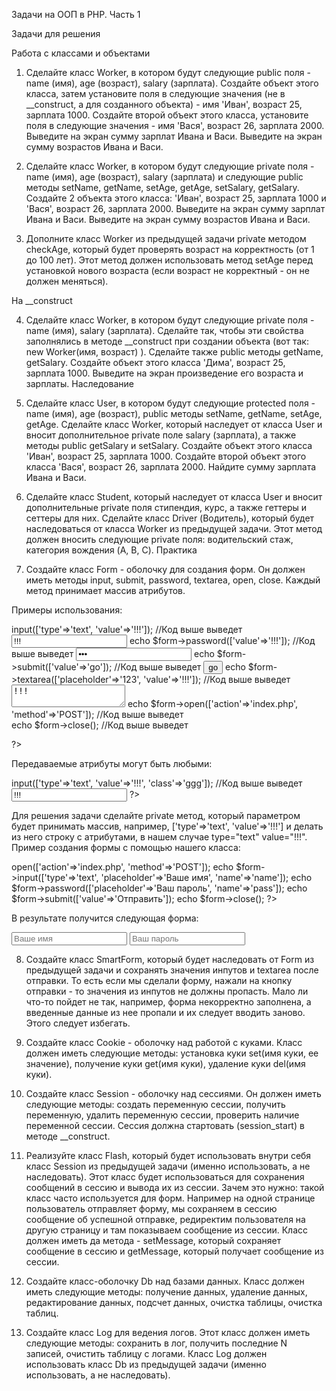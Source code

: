Задачи на ООП в PHP. Часть 1

Задачи для решения

Работа с классами и объектами

1. Сделайте класс Worker, в котором будут следующие public поля - name (имя), age (возраст), salary (зарплата). 
Создайте объект этого класса, затем установите поля в следующие значения (не в __construct, а для созданного объекта) - имя 'Иван', возраст 25, зарплата 1000. Создайте второй объект этого класса, установите поля в следующие значения - имя 'Вася', возраст 26, зарплата 2000. 
Выведите на экран сумму зарплат Ивана и Васи. Выведите на экран сумму возрастов Ивана и Васи. 

2. Сделайте класс Worker, в котором будут следующие private поля - name (имя), age (возраст), salary (зарплата) и следующие public методы setName, getName, setAge, getAge, setSalary, getSalary. 
Создайте 2 объекта этого класса: 'Иван', возраст 25, зарплата 1000 и 'Вася', возраст 26, зарплата 2000. 
Выведите на экран сумму зарплат Ивана и Васи. Выведите на экран сумму возрастов Ивана и Васи. 
3. Дополните класс Worker из предыдущей задачи private методом checkAge, который будет проверять возраст на корректность (от 1 до 100 лет). Этот метод должен использовать метод setAge перед установкой нового возраста (если возраст не корректный - он не должен меняться). 

На __construct

4. Сделайте класс Worker, в котором будут следующие private поля - name (имя), salary (зарплата). Сделайте так, чтобы эти свойства заполнялись в методе __construct при создании объекта (вот так: new Worker(имя, возраст) ). Сделайте также public методы getName, getSalary. 
Создайте объект этого класса 'Дима', возраст 25, зарплата 1000. Выведите на экран произведение его возраста и зарплаты. 
Наследование

5. Сделайте класс User, в котором будут следующие protected поля - name (имя), age (возраст), public методы setName, getName, setAge, getAge. 
Сделайте класс Worker, который наследует от класса User и вносит дополнительное private поле salary (зарплата), а также методы public getSalary и setSalary. 
Создайте объект этого класса 'Иван', возраст 25, зарплата 1000. Создайте второй объект этого класса 'Вася', возраст 26, зарплата 2000. Найдите сумму зарплата Ивана и Васи. 

6. Сделайте класс Student, который наследует от класса User и вносит дополнительные private поля стипендия, курс, а также геттеры и сеттеры для них. 
Сделайте класс Driver (Водитель), который будет наследоваться от класса Worker из предыдущей задачи. Этот метод должен вносить следующие private поля: водительский стаж, категория вождения (A, B, C). 
Практика

7. Создайте класс Form - оболочку для создания форм. Он должен иметь методы input, submit, password, textarea, open, close. Каждый метод принимает массив атрибутов. 

Примеры использования: 

<?php
	echo $form->input(['type'=>'text', 'value'=>'!!!']);
	//Код выше выведет <input type="text" value="!!!">

	echo $form->password(['value'=>'!!!']);
	//Код выше выведет <input type="password" value="!!!">

	echo $form->submit(['value'=>'go']);
	//Код выше выведет <input type="submit" value="go">

	echo $form->textarea(['placeholder'=>'123', 'value'=>'!!!']);
	//Код выше выведет <textarea placeholder="123">!!!</textarea>

	echo $form->open(['action'=>'index.php', 'method'=>'POST']);
	//Код выше выведет <form action="index.php" method="POST">

	echo $form->close();
	//Код выше выведет </form>
?>

Передаваемые атрибуты могут быть любыми: 

<?php
	echo $form->input(['type'=>'text', 'value'=>'!!!', 'class'=>'ggg']);
	//Код выше выведет <input type="text" value="!!!" class="ggg">
?>
Для решения задачи сделайте private метод, который параметром будет принимать массив, например, ['type'=>'text', 'value'=>'!!!'] и делать из него строку с атрибутами, в нашем случае type="text" value="!!!". 
Пример создания формы с помощью нашего класса: 
<?php
	echo $form->open(['action'=>'index.php', 'method'=>'POST']);
	echo $form->input(['type'=>'text', 'placeholder'=>'Ваше имя', 'name'=>'name']);
	echo $form->password(['placeholder'=>'Ваш пароль', 'name'=>'pass']);
	echo $form->submit(['value'=>'Отправить']);
	echo $form->close();
?>

В результате получится следующая форма: 

<form action="index.php" method="POST">
	<input type="text" placeholder="Ваше имя" name="name">
	<input type="text" placeholder="Ваш пароль" name="pass">
</form>

8. Создайте класс SmartForm, который будет наследовать от Form из предыдущей задачи и сохранять значения инпутов и textarea после отправки. 
То есть если мы сделали форму, нажали на кнопку отправки - то значения из инпутов не должны пропасть. Мало ли что-то пойдет не так, например, форма некорректно заполнена, а введенные данные из нее пропали и их следует вводить заново. Этого следует избегать. 

9. Создайте класс Cookie - оболочку над работой с куками. Класс должен иметь следующие методы: установка куки set(имя куки, ее значение), получение куки get(имя куки), удаление куки del(имя куки). 

10. Создайте класс Session - оболочку над сессиями. Он должен иметь следующие методы: создать переменную сессии, получить переменную, удалить переменную сессии, проверить наличие переменной сессии. 
Сессия должна стартовать (session_start) в методе __construct.

11. Реализуйте класс Flash, который будет использовать внутри себя класс Session из предыдущей задачи (именно использовать, а не наследовать). 
Этот класс будет использоваться для сохранения сообщений в сессию и вывода их из сессии. Зачем это нужно: такой класс часто используется для форм. Например на одной странице пользователь отправляет форму, мы сохраняем в сессию сообщение об успешной отправке, редиректим пользователя на другую страницу и там показываем сообщение из сессии. 
Класс должен иметь да метода - setMessage, который сохраняет сообщение в сессию и getMessage, который получает сообщение из сессии. 

12. Создайте класс-оболочку Db над базами данных. Класс должен иметь следующие методы: получение данных, удаление данных, редактирование данных, подсчет данных, очистка таблицы, очистка таблиц. 

13. Создайте класс Log для ведения логов. Этот класс должен иметь следующие методы: сохранить в лог, получить последние N записей, очистить таблицу с логами. 
Класс Log должен использовать класс Db из предыдущей задачи (именно использовать, а не наследовать). 

